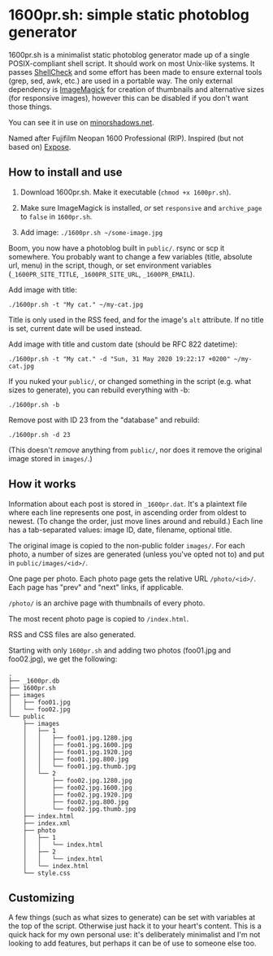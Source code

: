 1600pr.sh: simple static photoblog generator
============================================
1600pr.sh is a minimalist static photoblog generator made up of a single
POSIX-compliant shell script. It should work on most Unix-like systems. It passes
[ShellCheck](https://github.com/koalaman/shellcheck) and some effort has been
made to ensure external tools (grep, sed, awk, etc.) are used in a portable
way. The only external dependency is [ImageMagick](https://imagemagick.org)
for creation of thumbnails and alternative sizes (for responsive images),
however this can be disabled if you don't want those things.

You can see it in use on [minorshadows.net](https://minorshadows.net/).

Named after Fujifilm Neopan 1600 Professional (RIP). Inspired (but not based
on) [Expose](https://github.com/Jack000/Expose).

How to install and use
----------------------
1. Download 1600pr.sh. Make it executable (`chmod +x 1600pr.sh`).

2. Make sure ImageMagick is installed, *or* set `responsive` and `archive_page`
to `false` in `1600pr.sh`.

3. Add image: `./1600pr.sh ~/some-image.jpg`

Boom, you now have a photoblog built in `public/`. rsync or scp it somewhere.
You probably want to change a few variables (title, absolute url, menu) in
the script, though, or set environment variables (`_1600PR_SITE_TITLE`,
`_1600PR_SITE_URL`, `_1600PR_EMAIL`).

Add image with title:

    ./1600pr.sh -t "My cat." ~/my-cat.jpg

Title is only used in the RSS feed, and for the image's `alt` attribute. If no
title is set, current date will be used instead.

Add image with title and custom date (should be RFC 822 datetime):

    ./1600pr.sh -t "My cat." -d "Sun, 31 May 2020 19:22:17 +0200" ~/my-cat.jpg

If you nuked your `public/`, or changed something in the script (e.g. what
sizes to generate), you can rebuild everything with -b:

    ./1600pr.sh -b

Remove post with ID 23 from the "database" and rebuild:

    ./1600pr.sh -d 23

(This doesn't *remove* anything from `public/`, nor does it remove the
original image stored in `images/`.)

How it works
------------
Information about each post is stored in `_1600pr.dat`. It's a plaintext file
where each line represents one post, in ascending order from oldest to newest.
(To change the order, just move lines around and rebuild.)
Each line has a tab-separated values: image ID, date, filename, optional title.

The original image is copied to the non-public folder `images/`. For each photo,
a number of sizes are generated (unless you've opted not to) and put in
`public/images/<id>/`.

One page per photo. Each photo page gets the relative URL `/photo/<id>/`.
Each page has "prev" and "next" links, if applicable.

`/photo/` is an archive page with thumbnails of every photo.

The most recent photo page is copied to `/index.html`.

RSS and CSS files are also generated.

Starting with only `1600pr.sh` and adding two photos (foo01.jpg and foo02.jpg),
we get the following:

```
.
├── _1600pr.db
├── 1600pr.sh
├── images
│   ├── foo01.jpg
│   └── foo02.jpg
└── public
    ├── images
    │   ├── 1
    │   │   ├── foo01.jpg.1280.jpg
    │   │   ├── foo01.jpg.1600.jpg
    │   │   ├── foo01.jpg.1920.jpg
    │   │   ├── foo01.jpg.800.jpg
    │   │   └── foo01.jpg.thumb.jpg
    │   └── 2
    │       ├── foo02.jpg.1280.jpg
    │       ├── foo02.jpg.1600.jpg
    │       ├── foo02.jpg.1920.jpg
    │       ├── foo02.jpg.800.jpg
    │       └── foo02.jpg.thumb.jpg
    ├── index.html
    ├── index.xml
    ├── photo
    │   ├── 1
    │   │   └── index.html
    │   ├── 2
    │   │   └── index.html
    │   └── index.html
    └── style.css

```

Customizing
-----------
A few things (such as what sizes to generate) can be set with variables at
the top of the script. Otherwise just hack it to your heart's content. This
is a quick hack for my own personal use: it's deliberately minimalist and I'm
not looking to add features, but perhaps it can be of use to someone else too.

